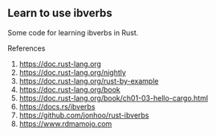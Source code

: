 ## Learn to use ibverbs

Some code for learning ibverbs in Rust.

References

1. https://doc.rust-lang.org
2. https://doc.rust-lang.org/nightly
3. https://doc.rust-lang.org/rust-by-example
4. https://doc.rust-lang.org/book
5. https://doc.rust-lang.org/book/ch01-03-hello-cargo.html
6. https://docs.rs/ibverbs
7. https://github.com/jonhoo/rust-ibverbs 
8. https://www.rdmamojo.com
